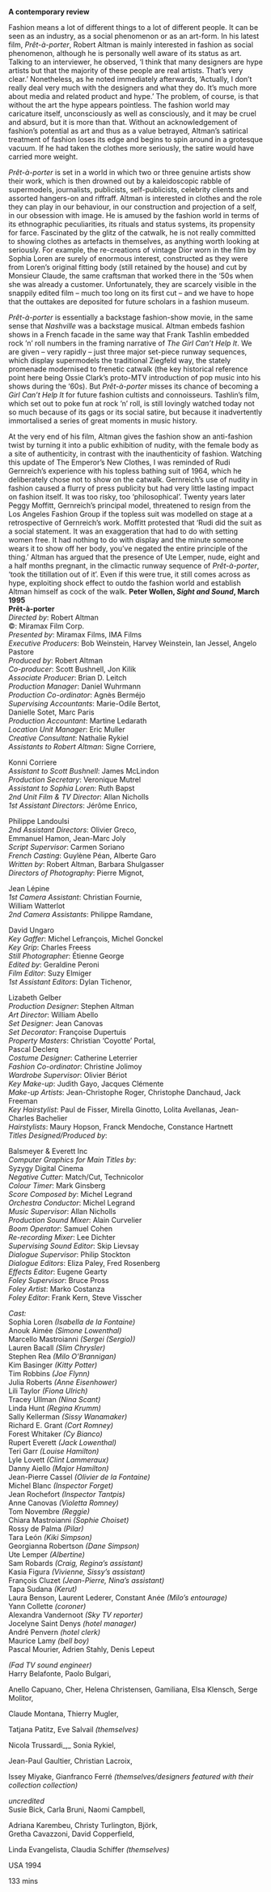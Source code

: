 **A contemporary review**

Fashion means a lot of different things to a lot of different people. It can be seen as an industry, as a social phenomenon or as an art-form. In his latest film, _Prêt-à-porter_, Robert Altman is mainly interested in fashion as social phenomenon, although he is personally well aware of its status as art. Talking to an interviewer, he observed, ‘I think that many designers are hype artists but that the majority of these people are real artists. That’s very clear.’ Nonetheless, as he noted immediately afterwards, ‘Actually, I don’t really deal very much with the designers and what they do. It’s much more about media and related product and hype.’ The problem, of course, is that without the art the hype appears pointless. The fashion world may caricature itself, unconsciously as well as consciously, and it may be cruel and absurd, but it is more than that. Without an acknowledgement of fashion’s potential as art and thus as a value betrayed, Altman’s satirical treatment of fashion loses its edge and begins to spin around in a grotesque vacuum. If he had taken the clothes more seriously, the satire would have carried more weight.

_Prêt-à-porter_ is set in a world in which two or three genuine artists show their work, which is then drowned out by a kaleidoscopic rabble of supermodels, journalists, publicists, self-publicists, celebrity clients and assorted hangers-on and riffraff. Altman is interested in clothes and the role they can play in our behaviour, in our construction and projection of a self, in our obsession with image. He is amused by the fashion world in terms of its ethnographic peculiarities, its rituals and status systems, its propensity for farce. Fascinated by the glitz of the catwalk, he is not really committed to showing clothes as artefacts in themselves, as anything worth looking at seriously. For example, the re-creations of vintage Dior worn in the film by Sophia Loren are surely of enormous interest, constructed as they were from Loren’s original fitting body (still retained by the house) and cut by Monsieur Claude, the same craftsman that worked there in the ‘50s when she was already a customer. Unfortunately, they are scarcely visible in the snappily edited film – much too long on its first cut – and we have to hope that the outtakes are deposited for future scholars in a fashion museum.

_Prêt-à-porter_ is essentially a backstage fashion-show movie, in the same sense that _Nashville_ was a backstage musical. Altman embeds fashion shows in a French facade in the same way that Frank Tashlin embedded rock ’n’ roll numbers in the framing narrative of _The Girl Can’t Help It_. We are given – very rapidly – just three major set-piece runway sequences, which display supermodels the traditional Ziegfeld way, the stately promenade modernised to frenetic catwalk (the key historical reference point here being Ossie Clark’s proto-MTV introduction of pop music into his shows during the ‘60s). But _Prêt-à-porter_ misses its chance of becoming a _Girl Can’t Help It_ for future fashion cultists and connoisseurs. Tashlin’s film, which set out to poke fun at rock ’n’ roll, is still lovingly watched today not so much because of its gags or its social satire, but because it inadvertently immortalised a series of great moments in music history.

At the very end of his film, Altman gives the fashion show an anti-fashion twist by turning it into a public exhibition of nudity, with the female body as a site of authenticity, in contrast with the inauthenticity of fashion. Watching this update of The Emperor’s New Clothes, I was reminded of Rudi Gernreich’s experience with his topless bathing suit of 1964, which he deliberately chose not to show on the catwalk. Gernreich’s use of nudity in fashion caused a flurry of press publicity but had very little lasting impact on fashion itself. It was too risky, too ‘philosophical’. Twenty years later Peggy Moffitt, Gernreich’s principal model, threatened to resign from the Los Angeles Fashion Group if the topless suit was modelled on stage at a retrospective of Gernreich’s work. Moffitt protested that ‘Rudi did the suit as a social statement. It was an exaggeration that had to do with setting women free. It had nothing to do with display and the minute someone wears it to show off her body, you’ve negated the entire principle of the thing.’ Altman has argued that the presence of Ute Lemper, nude, eight and a half months pregnant, in the climactic runway sequence of _Prêt-à-porter_, ‘took the titillation out of it’. Even if this were true, it still comes across as hype, exploiting shock effect to outdo the fashion world and establish Altman himself as cock of the walk.
**Peter Wollen, _Sight and Sound_, March 1995**
<br>
**Prêt-à-porter**  
_Directed by_: Robert Altman  
©: Miramax Film Corp.  
_Presented by_: Miramax Films, IMA Films  
_Executive Producers_: Bob Weinstein, Harvey Weinstein, Ian Jessel, Angelo Pastore  
_Produced by_: Robert Altman  
_Co-producer_: Scott Bushnell, Jon Kilik  
_Associate Producer_: Brian D. Leitch  
_Production Manager_: Daniel Wuhrmann  
_Production Co-ordinator_: Agnès Berméjo  
_Supervising Accountants_: Marie-Odile Bertot,  
Danielle Sotet, Marc Paris  
_Production Accountant_: Martine Ledarath  
_Location Unit Manager_: Eric Muller  
_Creative Consultant_: Nathalie Rykiel  
_Assistants to Robert Altman_: Signe Corriere,

Konni Corriere  
_Assistant to Scott Bushnell_: James McLindon  
_Production Secretary_: Veronique Mutrel  
_Assistant to Sophia Loren_: Ruth Bapst  
_2nd Unit Film & TV Director_: Allan Nicholls  
_1st Assistant Directors_: Jérôme Enrico,

Philippe Landoulsi  
_2nd Assistant Directors_: Olivier Greco,  
Emmanuel Hamon, Jean-Marc Joly  
_Script Supervisor_: Carmen Soriano  
_French Casting_: Guylène Péan, Alberte Garo  
_Written by_: Robert Altman, Barbara Shulgasser  
_Directors of Photography_: Pierre Mignot,

Jean Lépine  
_1st Camera Assistant_: Christian Fournie,  
William Watterlot  
_2nd Camera Assistants_: Philippe Ramdane,

David Ungaro  
_Key Gaffer_: Michel Lefrançois, Michel Gonckel  
_Key Grip_: Charles Freess  
_Still Photographer_: Étienne George  
_Edited by_: Geraldine Peroni  
_Film Editor_: Suzy Elmiger  
_1st Assistant Editors_: Dylan Tichenor,

Lizabeth Gelber  
_Production Designer_: Stephen Altman  
_Art Director_: William Abello  
_Set Designer_: Jean Canovas  
_Set Decorator_: Françoise Dupertuis  
_Property Masters_: Christian ‘Coyotte’ Portal,  
Pascal Declerq  
_Costume Designer_: Catherine Leterrier  
_Fashion Co-ordinator_: Christine Jolimoy  
_Wardrobe Supervisor_: Olivier Bériot  
_Key Make-up_: Judith Gayo, Jacques Clémente  
_Make-up Artists_: Jean-Christophe Roger, Christophe Danchaud, Jack Freeman  
_Key Hairstylist_: Paul de Fisser, Mirella Ginotto, Lolita Avellanas, Jean-Charles Bachelier  
_Hairstylists_: Maury Hopson, Franck Mendoche, Constance Hartnett  
_Titles Designed/Produced by_:

Balsmeyer & Everett Inc  
_Computer Graphics for Main Titles by_:  
Syzygy Digital Cinema  
_Negative Cutter_: Match/Cut, Technicolor  
_Colour Timer_: Mark Ginsberg  
_Score Composed by_: Michel Legrand  
_Orchestra Conductor_: Michel Legrand  
_Music Supervisor_: Allan Nicholls  
_Production Sound Mixer_: Alain Curvelier  
_Boom Operator_: Samuel Cohen  
_Re-recording Mixer_: Lee Dichter  
_Supervising Sound Editor_: Skip Lievsay  
_Dialogue Supervisor_: Philip Stockton  
_Dialogue Editors_: Eliza Paley, Fred Rosenberg  
_Effects Editor_: Eugene Gearty  
_Foley Supervisor_: Bruce Pross  
_Foley Artist_: Marko Costanza  
_Foley Editor_: Frank Kern, Steve Visscher

_Cast:_  
Sophia Loren _(Isabella de la Fontaine)_  
Anouk Aimée _(Simone Lowenthal)_  
Marcello Mastroianni _(Sergei (Sergio))_  
Lauren Bacall _(Slim Chrysler)_  
Stephen Rea _(Milo O’Brannigan)_  
Kim Basinger _(Kitty Potter)_  
Tim Robbins _(Joe Flynn)_  
Julia Roberts _(Anne Eisenhower)_  
Lili Taylor _(Fiona Ulrich)_  
Tracey Ullman _(Nina Scant)_  
Linda Hunt _(Regina Krumm)_  
Sally Kellerman _(Sissy Wanamaker)_  
Richard E. Grant _(Cort Romney)_  
Forest Whitaker _(Cy Bianco)_  
Rupert Everett _(Jack Lowenthal)_  
Teri Garr _(Louise Hamilton)_  
Lyle Lovett _(Clint Lammeraux)_  
Danny Aiello _(Major Hamilton)_  
Jean-Pierre Cassel _(Olivier de la Fontaine)_  
Michel Blanc _(Inspector Forget)_  
Jean Rochefort _(Inspector Tantpis)_  
Anne Canovas _(Violetta Romney)_  
Tom Novembre _(Reggie)_  
Chiara Mastroianni _(Sophie Choiset)_  
Rossy de Palma _(Pilar)_  
Tara León _(Kiki Simpson)_  
Georgianna Robertson _(Dane Simpson)_  
Ute Lemper _(Albertine)_  
Sam Robards _(Craig, Regina’s assistant)_  
Kasia Figura _(Vivienne, Sissy’s assistant)_  
François Cluzet _(Jean-Pierre, Nina’s assistant)_  
Tapa Sudana _(Kerut)_  
Laura Benson, Laurent Lederer, Constant Anée _(Milo’s entourage)_  
Yann Collette _(coroner)_  
Alexandra Vandernoot _(Sky TV reporter)_  
Jocelyne Saint Denys _(hotel manager)_  
André Penvern _(hotel clerk)_  
Maurice Lamy _(bell boy)_  
Pascal Mourier, Adrien Stahly, Denis Lepeut

_(Fad TV sound engineer)_  
Harry Belafonte, Paolo Bulgari,

Anello Capuano, Cher, Helena Christensen, Gamiliana, Elsa Klensch, Serge Molitor,

Claude Montana, Thierry Mugler,

Tatjana Patitz, Eve Salvail _(themselves)_

Nicola Trussardi_,_ Sonia Rykiel,

Jean-Paul Gaultier, Christian Lacroix,

Issey Miyake, Gianfranco Ferré _(themselves/designers featured with their collection collection)_

_uncredited_  
Susie Bick,  Carla Bruni, Naomi Campbell,

Adriana Karembeu, Christy Turlington, Björk,  
Gretha Cavazzoni, David Copperfield,

Linda Evangelista, Claudia Schiffer _(themselves)_

USA 1994

133 mins

<!--stackedit_data:
eyJoaXN0b3J5IjpbLTIwNjQ5NzM4ODddfQ==
-->